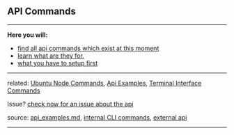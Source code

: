 ## API Commands
***

**Here you will:**

- [find all api commands which exist at this moment](#all-api-commands)
- [learn what are they for.](#Actions-with-api-commands)
- [what you have to setup first](#Setup-first-for-using-api-commands)


***
related: [Ubuntu Node Commands](Ubuntu-Node-Commands), [Api Examples](Api-Examples), [Terminal Interface Commands](Terminal-interface-commands)

Issue? [check now for an issue about the api](https://github.com/aeternity/testnet/issues?q=api)

source: [api_examples.md](../../../../aeternity/testnet/blob/master/docs/api_examples.md), [internal CLI commands](../../../../aeternity/testnet/blob/master/src/networking/internal_handler.erl), [external api](../../../../aeternity/testnet/blob/master/src/networking/handler.erl)
*** 